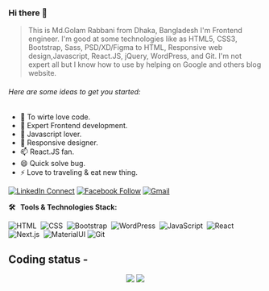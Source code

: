 ### Hi there 👋

> This is Md.Golam Rabbani from Dhaka, Bangladesh I'm Frontend engineer. I'm good at some technologies like as HTML5, CSS3, Bootstrap, Sass, PSD/XD/Figma to HTML, Responsive web design,Javascript, React.JS, jQuery, WordPress, and Git. I'm not expert all but I know how to use by helping on Google and others blog website.

###### Here are some ideas to get you started:

- 🔭 To wirte love code.
- 🌱 Expert Frontend development.
- 🤔 Javascript lover.
- 💬 Responsive designer.
- 📫 React.JS fan.
- 😄 Quick solve bug.
- ⚡ Love to traveling & eat new thing. 

[![LinkedIn Connect](https://img.shields.io/badge/%20-Connect-black?color=14171A&labelColor=212121&logo=linkedin&logoColor=ffffff)](https://www.linkedin.com/in/rabbanicse69/)
[![Facebook Follow](https://img.shields.io/badge/%20-Connect-black?color=14171A&labelColor=1976d2&logo=facebook&logoColor=ffffff)](https://www.facebook.com/golamrabbani.69/)
[![Gmail](https://img.shields.io/badge/%20-Send%20Mail-black?color=14171A&labelColor=ef5350&logo=gmail&logoColor=ffffff)](mailto:rabbani.cse.69@gmail.com?subject=From%20GitHub&body=Hi,%20there.%20Found%20you%20from%20GitHub.)


**🛠 &nbsp; Tools & Technologies Stack:**

![HTML](https://img.shields.io/badge/-HTML-333333?style=flat&logo=HTML5)&nbsp;
![CSS](https://img.shields.io/badge/-CSS-333333?style=flat&logo=CSS3&logoColor=1572B6)&nbsp;
![Bootstrap](https://img.shields.io/badge/-Bootstrap-333333?style=flat&logo=bootstrap&logoColor=563D7C)&nbsp;
![WordPress](https://img.shields.io/badge/-WordPress-333333?style=flat&logo=wordpress&logoColor=563D7C)&nbsp;
![JavaScript](https://img.shields.io/badge/-JavaScript-333333?style=flat&logo=javascript)&nbsp;
![React](https://img.shields.io/badge/-React-333333?style=flat&logo=react)&nbsp;
![Next.js](https://img.shields.io/badge/-Next.js-333333?style=flat&logo=next.js)&nbsp;
![MaterialUI](https://img.shields.io/badge/-MatrialUI-0081CB?style=plastic&logo=material-UI)
![Git](https://img.shields.io/badge/-Git-333333?style=flat&logo=git)&nbsp;
<br/>

## **Coding status -**

<p align = "center">
<img src="https://github-readme-stats.vercel.app/api?username=rabbani6020&count_private=true&include_all_commits=true&show_icons=true&theme=gotham&line_height=27&hide_border=true">

<img src="https://github-readme-stats.vercel.app/api/top-langs/?username=rabbani6020&show_icons=true&hide=html,css&theme=gotham&line_height=27&hide_border=true">

</p>
